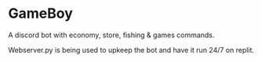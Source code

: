 # GameBoy
A discord bot with economy, store, fishing & games commands.

Webserver.py is being used to upkeep the bot and have it run 24/7 on replit.
